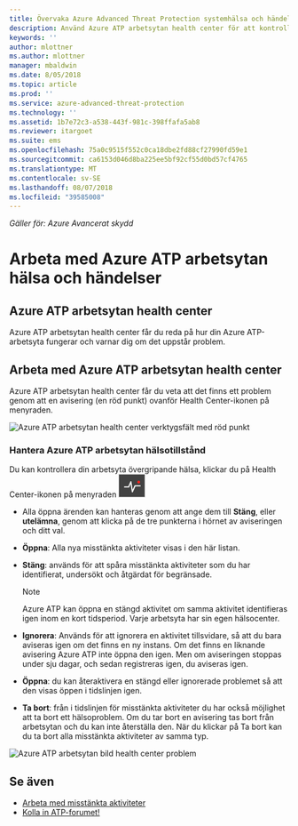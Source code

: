 ```yaml
---
title: Övervaka Azure Advanced Threat Protection systemhälsa och händelser | Microsoft Docs
description: Använd Azure ATP arbetsytan health center för att kontrollera hur Azure ATP-tjänsten fungerar och bli informerad om potentiella problem och granska händelser i Loggboken.
keywords: ''
author: mlottner
ms.author: mlottner
manager: mbaldwin
ms.date: 8/05/2018
ms.topic: article
ms.prod: ''
ms.service: azure-advanced-threat-protection
ms.technology: ''
ms.assetid: 1b7e72c3-a538-443f-981c-398ffafa5ab8
ms.reviewer: itargoet
ms.suite: ems
ms.openlocfilehash: 75a0c9515f552c0ca18dbe2fd88cf27990fd59e1
ms.sourcegitcommit: ca6153d046d8ba225ee5bf92cf55d0bd57cf4765
ms.translationtype: MT
ms.contentlocale: sv-SE
ms.lasthandoff: 08/07/2018
ms.locfileid: "39585008"
---
```

*Gäller för: Azure Avancerat skydd*


# <a name="working-with-azure-atp-workspace-health-and-events"></a>Arbeta med Azure ATP arbetsytan hälsa och händelser

## <a name="azure-atp-workspace-health-center"></a>Azure ATP arbetsytan health center 

Azure ATP arbetsytan health center får du reda på hur din Azure ATP-arbetsyta fungerar och varnar dig om det uppstår problem.

## <a name="working-with-the-azure-atp-workspace-health-center"></a>Arbeta med Azure ATP arbetsytan health center

Azure ATP arbetsytan health center får du veta att det finns ett problem genom att en avisering (en röd punkt) ovanför Health Center-ikonen på menyraden.

![Azure ATP arbetsytan health center verktygsfält med röd punkt](media/atp-health-bar.png)

### <a name="managing-azure-atp-workspace-health"></a>Hantera Azure ATP arbetsytan hälsotillstånd
Du kan kontrollera din arbetsyta övergripande hälsa, klickar du på Health Center-ikonen på menyraden ![Azure ATP arbetsytan health center-ikonen](media/atp-red-dot.png)

-   Alla öppna ärenden kan hanteras genom att ange dem till **Stäng**, eller **utelämna**, genom att klicka på de tre punkterna i hörnet av aviseringen och ditt val.

-   **Öppna**: Alla nya misstänkta aktiviteter visas i den här listan.

-   **Stäng**: används för att spåra misstänkta aktiviteter som du har identifierat, undersökt och åtgärdat för begränsade.

    > [!NOTE]
    > Azure ATP kan öppna en stängd aktivitet om samma aktivitet identifieras igen inom en kort tidsperiod.
    > Varje arbetsyta har sin egen hälsocenter.

-   **Ignorera**: Används för att ignorera en aktivitet tillsvidare, så att du bara aviseras igen om det finns en ny instans. Om det finns en liknande avisering Azure ATP inte öppna den igen. Men om aviseringen stoppas under sju dagar, och sedan registreras igen, du aviseras igen.

-   **Öppna**: du kan återaktivera en stängd eller ignorerade problemet så att den visas öppen i tidslinjen igen.

-   **Ta bort**: från i tidslinjen för misstänkta aktiviteter du har också möjlighet att ta bort ett hälsoproblem. Om du tar bort en avisering tas bort från arbetsytan och du kan inte återställa den. När du klickar på Ta bort kan du ta bort alla misstänkta aktiviteter av samma typ.



![Azure ATP arbetsytan bild health center problem](media/atp-health-issue.png)






## <a name="see-also"></a>Se även

- [Arbeta med misstänkta aktiviteter](working-with-suspicious-activities.md)
- [Kolla in ATP-forumet!](https://aka.ms/azureatpcommunity)
